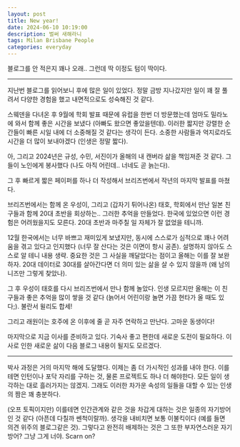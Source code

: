 ```yaml
---
layout: post
title: New year!
date: 2024-06-10 10:19:00
description: 벌써 새해라니
tags: Milan Brisbane People  
categories: everyday
---
```


블로그를 안 적은지 꽤나 오래.. 그런데 딱 이정도 텀이 딱이다.

<hr>

지난번 블로그를 읽어보니 후에 많은 일이 있었다. 정말 금방 지나갔지만 일이 꽤 잘 풀려서 다양한 경험을 했고 내면적으로도 성숙해진 것 같다.


스웨덴을 다녀온 후 9월에 학회 발표 때문에 유럽을 한번 더 방문했는데 엄마도 밀라노에 와서 함께 좋은 시간을 보냈다 (아빠도 왔으면 좋았을텐데).
이러한 짧지만 강렬한 순간들이 빠른 시일 내에 더 소중해질 것 같다는 생각이 든다. 소중한 사람들과 억지로라도 시간을 더 많이 보내야겠다 (인생은 정말 짧다).


아, 그리고 2024년은 규성, 수민, 서진이가 올해의 내 캔버라 삶을 책임져준 것 같다. 그들이 노인에게 봉사했다 (나도 아직 어린데.. 너네도 곧 늙는다).


그 후 빠르게 짧은 페이퍼를 하나 더 작성해서 브리즈번에서 작년의 마지막 발표를 마쳤다.


브리즈번에서는 함께 온 우성이, 그리고 (갑자기 튀어나온) 태호, 학회에서 만난 일본 친구들과 함께 20대 초반을 회상하는.. 그러한 추억을 만들었다.
한국에 있었으면 이런 경험은 어려웠을지도 모른다. 20대 초반과 마주칠 일 자체가 잘 없었을 테니까.


12월 한국에서는 너무 바쁘고 재미있게 보냈지만, 동시에 스스로가 심적으로 꽤나 어려움을 겪고 있다고 인지했다 (너무 잘 산다는 것은 이면이 항시 공존). 설명하지 않아도 스스로 알 테니 내용 생략. 중요한 것은 그 사실을 깨달았다는 점이고 올해는 이를 잘 보완하자. 20대 데이터로 30대를 살아간다면 더 의미 있는 삶을 살 수 있지 않을까 (왜 남의 니즈만 그렇게 찾았나).


그 후 우성이 태호를 다시 브리즈번에서 만나 함께 놀았다. 인생 모르지만 올해는 이 친구들과 좋은 추억을 많이 쌓을 것 같다 (늙어서 어린이랑 놀면 가끔 현타가 올 때도 있다;). 불란서 윌리도 합세!


그리고 래원이는 호주에 온 이후에 줄 곧 자주 연락하고 만난다. 고마운 동생이다!


마지막으로 지금 이사를 준비하고 있다. 기숙사 좋고 편한데 새로운 도전이 필요하다. 이사로 인한 새로운 삶이 다음 블로그 내용이 될지도 모르겠다. 


<hr>


박사 과정은 거의 마지막 해에 도달했다. 이제는 좀 더 가시적인 성과를 내야 한다. 이를테면 인턴이나 포닥 자리를 구하는 것, 물론 프로젝트도 하나 더 해야한다. 모든 일이 생각하는 대로 흘러가지는 않겠지. 그래도 이러한 차가운 속성의 일들을 대할 수 있는 인생의 짬은 꽤 충분하다. 


(오프 토픽이지만) 이를테면 인간관계와 같은 것을 차갑게 대하는 것은 일종의 자기방어인 것 같다 (아픈데 다칠까 쎈척이랄까). 생각을 내비치면 보통 이불킥이다 (예를 들면 의견 위주의 블로그같은 것). 그렇다고 완전히 배제하는 것은 그 또한 부자연스러운 자기방어? 그냥 그게 너야. Scarn on? 